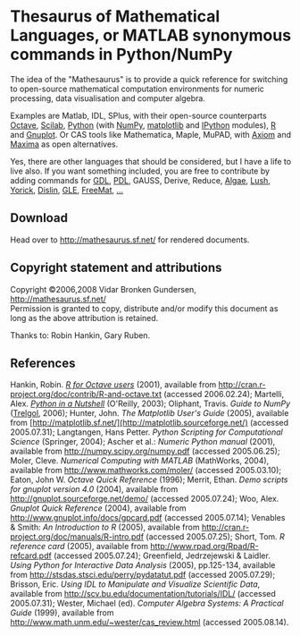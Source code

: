 # Thesaurus of Mathematical Languages, or MATLAB synonymous commands in Python/NumPy

The idea of the "Mathesaurus" is to provide a quick reference for
switching to open-source mathematical computation environments for
numeric processing, data visualisation and computer algebra.

Examples are
Matlab,
IDL,
SPlus,
with their open-source counterparts
[Octave](http://www.octave.org/),
[Scilab](http://www.scilab.org/),
[Python](http://www.python.org/) (with
[NumPy](http://numpy.scipy.org/),
[matplotlib](http://matplotlib.sourceforge.net/) and
[IPython](http://ipython.scipy.org/) modules),
[R](http://www.r-project.org/) and
[Gnuplot](http://www.gnuplot.info/).
Or CAS tools like
Mathematica,
Maple,
MuPAD,
with
[Axiom](http://www.axiom-developer.org/) and
[Maxima](http://maxima.sourceforge.net/)
as open alternatives.

Yes, there are other languages that should be considered, but I have a
life to live also. If you want something included, you are free to
contribute by adding commands for
[GDL](http://gnudatalanguage.sourceforge.net/ "GNU Data Language"),
[PDL](http://pdl.perl.org/ "Perl Data Language"),
GAUSS,
Derive,
Reduce,
[Algae](http://algae.sourceforge.net/),
[Lush](http://lush.sourceforge.net/),
[Yorick](http://yorick.sourceforge.net/),
[Dislin](http://www.dislin.de/),
[GLE](http://glx.sourceforge.net/ "Graphics Layout Engine"),
[FreeMat](http://freemat.sourceforge.net/),
[…](http://en.wikipedia.org/wiki/List_of_information_graphics_software "List of information graphics software at Wikipedia")

## Download

Head over to <http://mathesaurus.sf.net/> for rendered documents.

## Copyright statement and attributions

Copyright ©2006,2008 Vidar Bronken Gundersen,  
<http://mathesaurus.sf.net/>  
Permission is granted to copy, distribute and/or modify this document as
long as the above attribution is retained.

Thanks to: Robin Hankin, Gary Ruben.

## References

Hankin, Robin. [*R for Octave
users*](http://cran.r-project.org/doc/contrib/R-and-octave.txt) (2001),
available from <http://cran.r-project.org/doc/contrib/R-and-octave.txt>
(accessed 2006.02.24); Martelli, Alex. [*Python in a
Nutshell*](http://www.oreilly.com/catalog/pythonian/) (O'Reilly, 2003);
Oliphant, Travis. *Guide to NumPy* ([Trelgol](http://www.tramy.us/),
2006); Hunter, John. *The Matplotlib User's Guide* (2005), available
from [http://matplotlib.sf.net/](http://matplotlib.sourceforge.net/)
(accessed 2005.07.31); Langtangen, Hans Petter. *Python Scripting for
Computational Science* (Springer, 2004); Ascher et al.: *Numeric Python
manual* (2001), available from <http://numpy.scipy.org/numpy.pdf>
(accessed 2005.06.25); Moler, Cleve. *Numerical Computing with MATLAB*
(MathWorks, 2004), available from <http://www.mathworks.com/moler/>
(accessed 2005.03.10); Eaton, John W. *Octave Quick Reference* (1996);
Merrit, Ethan. *Demo scripts for gnuplot version 4.0* (2004), available
from <http://gnuplot.sourceforge.net/demo/> (accessed 2005.07.24); Woo,
Alex. *Gnuplot Quick Reference* (2004), available from
<http://www.gnuplot.info/docs/gpcard.pdf> (accessed 2005.07.14);
Venables & Smith: *An Introduction to R* (2005), available from
<http://cran.r-project.org/doc/manuals/R-intro.pdf> (accessed
2005.07.25); Short, Tom. *R reference card* (2005), available from
<http://www.rpad.org/Rpad/R-refcard.pdf> (accessed 2005.07.24);
Greenfield, Jedrzejewski & Laidler. *Using Python for Interactive Data
Analysis* (2005), pp.125-134, available from
<http://stsdas.stsci.edu/perry/pydatatut.pdf> (accessed 2005.07.29);
Brisson, Eric. *Using IDL to Manipulate and Visualize Scientific Data*,
available from <http://scv.bu.edu/documentation/tutorials/IDL/>
(accessed 2005.07.31); Wester, Michael (ed). *Computer Algebra Systems:
A Practical Guide* (1999), available from
<http://www.math.unm.edu/~wester/cas_review.html> (accessed 2005.08.14).
